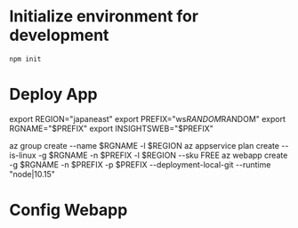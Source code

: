 # Initialize environment for development

```
npm init
```


# Deploy App
export REGION="japaneast"
export PREFIX="ws$RANDOM$RANDOM"
export RGNAME="$PREFIX"
export INSIGHTSWEB="$PREFIX"

az group create --name $RGNAME  -l $REGION
az appservice plan create --is-linux -g $RGNAME -n $PREFIX -l $REGION  --sku FREE
az webapp create -g $RGNAME -n $PREFIX -p $PREFIX --deployment-local-git --runtime "node|10.15"


# Config Webapp


